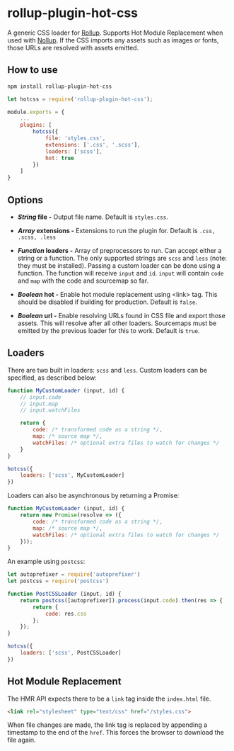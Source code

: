 # rollup-plugin-hot-css

A generic CSS loader for [Rollup](https://rollupjs.org). Supports Hot Module Replacement when used with [Nollup](https://github.com/PepsRyuu/nollup). If the CSS imports any assets such as images or fonts, those URLs are resolved with assets emitted. 

## How to use

```sh
npm install rollup-plugin-hot-css
```

```js
let hotcss = require('rollup-plugin-hot-css');

module.exports = {
    ...
    plugins: [
        hotcss({
            file: 'styles.css',
            extensions: ['.css', '.scss'],
            loaders: ['scss'],
            hot: true
        })
    ]
}
```

## Options

* ***String* file -** Output file name. Default is `styles.css`.

* ***Array<String>* extensions -** Extensions to run the plugin for. Default is `.css, .scss, .less`

* ***Function* loaders -** Array of preprocessors to run. Can accept either a string or a function. The only supported strings are `scss` and `less` (note: they must be installed). Passing a custom loader can be done using a function. The function will receive `input` and `id`. `input` will contain `code` and `map` with the code and sourcemap so far. 

* ***Boolean* hot -** Enable hot module replacement using &lt;link&gt; tag. This should be disabled if building for production. Default is `false`.

* ***Boolean* url -** Enable resolving URLs found in CSS file and export those assets. This will resolve after all other loaders. Sourcemaps must be emitted by the previous loader for this to work. Default is `true`.

## Loaders

There are two built in loaders: `scss` and `less`. Custom loaders can be specified, as described below:

```js
function MyCustomLoader (input, id) {
    // input.code
    // input.map
    // input.watchFiles

    return {
        code: /* transformed code as a string */,
        map: /* source map */,
        watchFiles: /* optional extra files to watch for changes */
    }
}

hotcss({
    loaders: ['scss', MyCustomLoader]
})
```

Loaders can also be asynchronous by returning a Promise:

```js
function MyCustomLoader (input, id) {
    return new Promise(resolve => ({
        code: /* transformed code as a string */,
        map: /* source map */,
        watchFiles: /* optional extra files to watch for changes */
    }));
}
```

An example using `postcss`:

```js
let autoprefixer = require('autoprefixer')
let postcss = require('postcss')

function PostCSSLoader (input, id) {
    return postcss([autoprefixer]).process(input.code).then(res => {
        return {
            code: res.css
        };
    });
}

hotcss({
    loaders: ['scss', PostCSSLoader]
})
```

## Hot Module Replacement

The HMR API expects there to be a `link` tag inside the `index.html` file.

```html
<link rel="stylesheet" type="text/css" href="/styles.css">
```

When file changes are made, the link tag is replaced by appending a timestamp to the end of the `href`. This forces the browser to download the file again.


